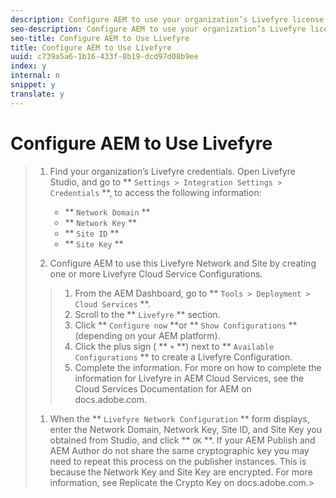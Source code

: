 ```yaml
---
description: Configure AEM to use your organization’s Livefyre license credentials.
seo-description: Configure AEM to use your organization’s Livefyre license credentials.
seo-title: Configure AEM to Use Livefyre
title: Configure AEM to Use Livefyre
uuid: c739a5a6-1b16-433f-8b19-dcd97d08b9ee
index: y
internal: n
snippet: y
translate: y
---
```


# Configure AEM to Use Livefyre


>1. Find your organization’s Livefyre credentials. Open Livefyre Studio, and go to ** `Settings > Integration Settings > Credentials` **, to access the following information:
>    
>    * ** `Network Domain` **
>    * ** `Network Key` **
>    * ** `Site ID` **
>    * ** `Site Key` **
>    
>1. Configure AEM to use this Livefyre Network and Site by creating one or more Livefyre Cloud Service Configurations.
>   >1. From the AEM Dashboard, go to ** `Tools > Deployment > Cloud Services` **.
>   >1. Scroll to the ** `Livefyre` ** section.
>   >1. Click ** `Configure now` **or ** `Show Configurations` **(depending on your AEM platform).
>   >1. Click the plus sign ( ** `+` **) next to ** `Available Configurations` ** to create a Livefyre Configuration.
>   >1. Complete the information. For more on how to complete the information for Livefyre in AEM Cloud Services, see the Cloud Services Documentation for AEM on docs.adobe.com.
>1. When the ** `Livefyre Network Configuration` ** form displays, enter the Network Domain, Network Key, Site ID, and Site Key you obtained from Studio, and click ** `OK` **.
>   If your AEM Publish and AEM Author do not share the same cryptographic key you may need to repeat this process on the publisher instances. This is because the Network Key and Site Key are encrypted. For more information, see Replicate the Crypto Key on docs.adobe.com.>
